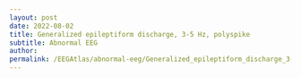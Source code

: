 ```yaml
---
layout: post
date: 2022-08-02 
title: Generalized epileptiform discharge, 3-5 Hz, polyspike 
subtitle: Abnormal EEG
author: 
permalink: /EEGAtlas/abnormal-eeg/Generalized_epileptiform_discharge_3-5_Hz_polyspike
---
```



